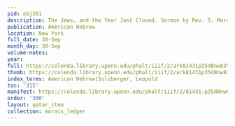 ```yaml
---
pid: obj301
description: The Jews, and the Year Just Closed. Sermon by Rev. S. Morais.
publication: American Hebrew
location: New York
full_date: 30-Sep
month_day: 30-Sep
volume-notes:
year:
full: https://colenda.library.upenn.edu/phalt/iiif/2/ark81431p35d8nw83%2FSHA256E-s7208524--e20f73e5cb04c25ada26a7a0f348ac545359742f96e9a8827ad32260e5a1819c.jpeg/full/3500,/0/default.jpg
thumb: https://colenda.library.upenn.edu/phalt/iiif/2/ark81431p35d8nw83%2FSHA256E-s7208524--e20f73e5cb04c25ada26a7a0f348ac545359742f96e9a8827ad32260e5a1819c.jpeg/full/!200,200/0/default.jpg
index_terms: American Hebrew|Sulzberger, Leopold
toc: '315'
manifest: https://colenda.library.upenn.edu/phalt/iiif/2/81431-p35d8nw83/manifest
order: '300'
layout: qatar_item
collection: morais_ledger
---
```

